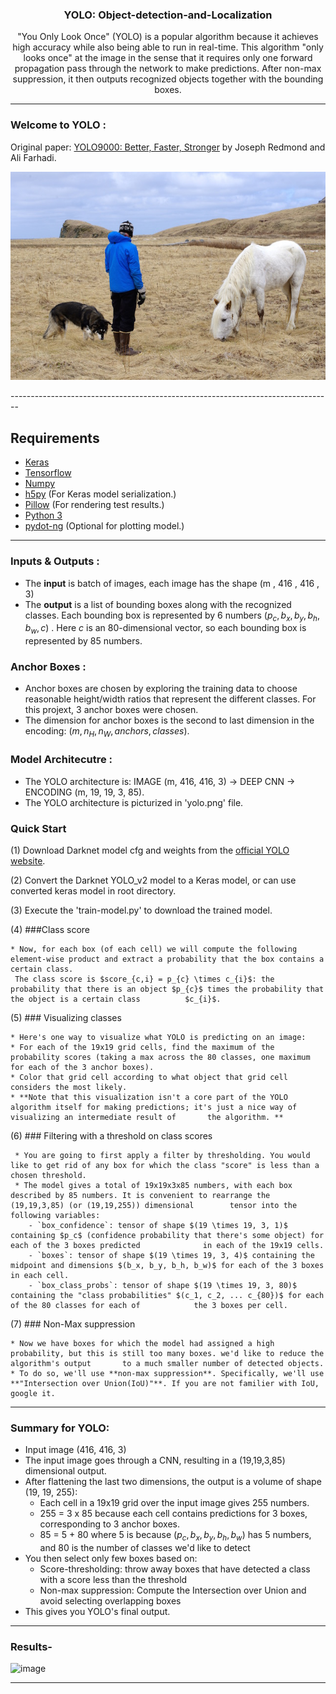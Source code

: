 <p align="center">
<h3 align="center">YOLO: Object-detection-and-Localization</h3>
<div align="center">
<p> "You Only Look Once" (YOLO) is a popular algorithm because it achieves high accuracy while also being able to run in real-time. This algorithm "only looks once" at the image in the sense that it requires only one forward propagation pass through the network to make predictions. After non-max suppression, it then outputs recognized objects together with the bounding boxes. </p>


</div>

------------------------------------------
### Welcome to YOLO : 

Original paper: [YOLO9000: Better, Faster, Stronger](https://arxiv.org/abs/1612.08242) by Joseph Redmond and Ali Farhadi.

![YOLO_v2 COCO model with test_yolo defaults](person.jpg)

</div>
--------------------------------------------------------------------------------

## Requirements

- [Keras](https://github.com/fchollet/keras)
- [Tensorflow](https://www.tensorflow.org/)
- [Numpy](http://www.numpy.org/)
- [h5py](http://www.h5py.org/) (For Keras model serialization.)
- [Pillow](https://pillow.readthedocs.io/) (For rendering test results.)
- [Python 3](https://www.python.org/)
- [pydot-ng](https://github.com/pydot/pydot-ng) (Optional for plotting model.)

-----------------------------------------------------------------------------------------
### Inputs & Outputs :
- The **input** is batch of images, each image has the shape (m , 416 , 416 , 3) 
- The **output** is a list of bounding boxes along with the recognized classes. Each bounding box is represented by 6 numbers $(p_c, b_x, b_y, b_h, b_w, c)$ . Here $c$ is an 80-dimensional vector, so each bounding box is represented by 85 numbers. 

### Anchor Boxes : 
- Anchor boxes are chosen by exploring the training data to choose reasonable height/width ratios that represent the different classes.  For this projext, 3 anchor boxes were chosen. 
- The dimension for anchor boxes is the second to last dimension in the encoding: $(m, n_H,n_W,anchors,classes)$.

### Model Architecutre :
- The YOLO architecture is: IMAGE (m, 416, 416, 3) -> DEEP CNN -> ENCODING (m, 19, 19, 3, 85). 
- The YOLO architecture is picturized in 'yolo.png' file.


### Quick Start

(1) Download Darknet model cfg and weights from the [official YOLO website](http://pjreddie.com/darknet/yolo/).


(2) Convert the Darknet YOLO_v2 model to a Keras model, or can use converted keras model in root directory.


(3) Execute the 'train-model.py' to download the trained model. 


(4) ###Class score

    * Now, for each box (of each cell) we will compute the following element-wise product and extract a probability that the box contains a certain class.  
     The class score is $score_{c,i} = p_{c} \times c_{i}$: the probability that there is an object $p_{c}$ times the probability that the object is a certain class          $c_{i}$.
     
     
(5) ### Visualizing classes

    * Here's one way to visualize what YOLO is predicting on an image:
    * For each of the 19x19 grid cells, find the maximum of the probability scores (taking a max across the 80 classes, one maximum for each of the 3 anchor boxes).
    * Color that grid cell according to what object that grid cell considers the most likely.
    * **Note that this visualization isn't a core part of the YOLO algorithm itself for making predictions; it's just a nice way of visualizing an intermediate result of       the algorithm. **
    
    
(6) ### Filtering with a threshold on class scores

     * You are going to first apply a filter by thresholding. You would like to get rid of any box for which the class "score" is less than a chosen threshold. 
     * The model gives a total of 19x19x3x85 numbers, with each box described by 85 numbers. It is convenient to rearrange the (19,19,3,85) (or (19,19,255)) dimensional        tensor into the following variables:  
        - `box_confidence`: tensor of shape $(19 \times 19, 3, 1)$ containing $p_c$ (confidence probability that there's some object) for each of the 3 boxes predicted              in each of the 19x19 cells.
        - `boxes`: tensor of shape $(19 \times 19, 3, 4)$ containing the midpoint and dimensions $(b_x, b_y, b_h, b_w)$ for each of the 3 boxes in each cell.
        - `box_class_probs`: tensor of shape $(19 \times 19, 3, 80)$ containing the "class probabilities" $(c_1, c_2, ... c_{80})$ for each of the 80 classes for each of            the 3 boxes per cell.
        
        
(7) ### Non-Max suppression

    * Now we have boxes for which the model had assigned a high probability, but this is still too many boxes. we'd like to reduce the                 algorithm's output       to a much smaller number of detected objects.  
    * To do so, we'll use **non-max suppression**. Specifically, we'll use **"Intersection over Union(IoU)"**. If you are not familier with IoU, google it.

</div>

---------------------------------------------------------------------------------------------------------------------------------------

### Summary for YOLO:
- Input image (416, 416, 3)
- The input image goes through a CNN, resulting in a (19,19,3,85) dimensional output. 
- After flattening the last two dimensions, the output is a volume of shape (19, 19, 255):
    - Each cell in a 19x19 grid over the input image gives 255 numbers. 
    - 255 = 3 x 85 because each cell contains predictions for 3 boxes, corresponding to 3 anchor boxes. 
    - 85 = 5 + 80 where 5 is because $(p_c, b_x, b_y, b_h, b_w)$ has 5 numbers, and 80 is the number of classes we'd like to detect
- You then select only few boxes based on:
    - Score-thresholding: throw away boxes that have detected a class with a score less than the threshold
    - Non-max suppression: Compute the Intersection over Union and avoid selecting overlapping boxes
- This gives you YOLO's final output. 

</div> 

------------------------------------------------------------------------------

### Results- 
    
![image](https://user-images.githubusercontent.com/73088379/132945948-ac9a2b5e-347d-436d-8ffe-9807c71c4f3e.png)


--------------------------------------------------------------------------------

